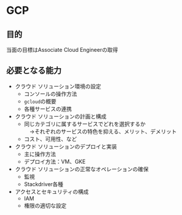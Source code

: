 # GCP

## 目的

当面の目標はAssociate Cloud Engineerの取得

## 必要となる能力

- クラウド ソリューション環境の設定  
  - コンソールの操作方法
  - `gcloud`の概要
  - 各種サービスの連携
- クラウド ソリューションの計画と構成
  - 同じカテゴリに属するサービスでどれを選択するか  
   　→それぞれのサービスの特色を抑える、メリット、デメリット
   - コスト、可用性、など
- クラウド ソリューションのデプロイと実装
  - 主に操作方法
  - デプロイ方法：VM、GKE
- クラウド ソリューションの正常なオペレーションの確保
  - 監視
  - Stackdriver各種
- アクセスとセキュリティの構成
  - IAM
  - 権限の適切な設定